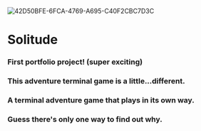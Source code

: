 ![42D50BFE-6FCA-4769-A695-C40F2CBC7D3C](https://github.com/dreddisdead/terminal-game/assets/126632693/8f965a3d-9308-4a1c-b638-b5e4046b4f2d)
# Solitude

### First portfolio project! (super exciting)
### This adventure terminal game is a little...different.
### A terminal adventure game that plays in its own way.
### Guess there's only one way to find out why.
